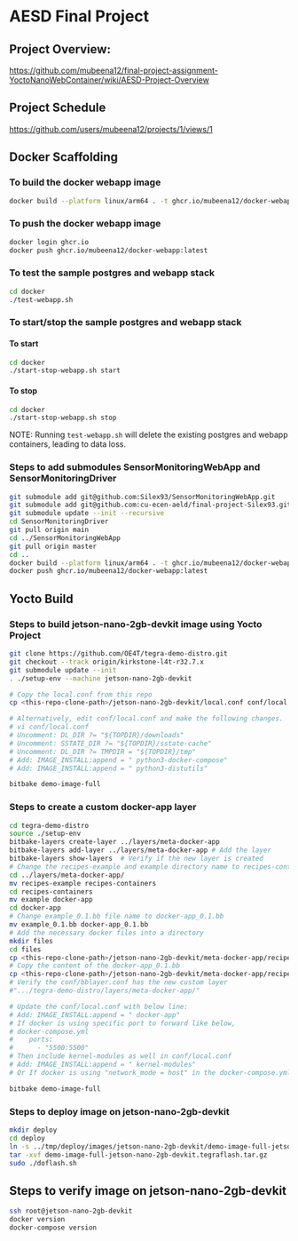 # AESD Final Project

## Project Overview:
https://github.com/mubeena12/final-project-assignment-YoctoNanoWebContainer/wiki/AESD-Project-Overview

## Project Schedule
https://github.com/users/mubeena12/projects/1/views/1

## Docker Scaffolding

### To build the docker webapp image

```bash
docker build --platform linux/arm64 . -t ghcr.io/mubeena12/docker-webapp:latest
```

### To push the docker webapp image

```bash
docker login ghcr.io
docker push ghcr.io/mubeena12/docker-webapp:latest
```

### To test the sample postgres and webapp stack

```bash
cd docker
./test-webapp.sh
```

### To start/stop the sample postgres and webapp stack

#### To start

```bash
cd docker
./start-stop-webapp.sh start
```

#### To stop

```bash
cd docker
./start-stop-webapp.sh stop
```

NOTE: Running `test-webapp.sh` will delete the existing postgres and webapp containers, leading to data loss.

### Steps to add submodules SensorMonitoringWebApp and SensorMonitoringDriver
```bash
git submodule add git@github.com:Silex93/SensorMonitoringWebApp.git
git submodule add git@github.com:cu-ecen-aeld/final-project-Silex93.git SensorMonitoringDriver
git submodule update --init --recursive
cd SensorMonitoringDriver
git pull origin main
cd ../SensorMonitoringWebApp
git pull origin master
cd ..
docker build --platform linux/arm64 . -t ghcr.io/mubeena12/docker-webapp:latest
docker push ghcr.io/mubeena12/docker-webapp:latest
```

## Yocto Build

### Steps to build jetson-nano-2gb-devkit image using Yocto Project

```bash
git clone https://github.com/OE4T/tegra-demo-distro.git 
git checkout --track origin/kirkstone-l4t-r32.7.x
git submodule update --init
. ./setup-env --machine jetson-nano-2gb-devkit

# Copy the local.conf from this repo
cp <this-repo-clone-path>/jetson-nano-2gb-devkit/local.conf conf/local.conf 

# Alternatively, edit conf/local.conf and make the following changes.
# vi conf/local.conf 
# Uncomment: DL_DIR ?= "${TOPDIR}/downloads"
# Uncomment: SSTATE_DIR ?= "${TOPDIR}/sstate-cache"
# Uncomment: DL_DIR ?= TMPDIR = "${TOPDIR}/tmp"
# Add: IMAGE_INSTALL:append = " python3-docker-compose"
# Add: IMAGE_INSTALL:append = " python3-distutils"

bitbake demo-image-full
```
### Steps to create a custom docker-app layer
```bash
cd tegra-demo-distro
source ./setup-env
bitbake-layers create-layer ../layers/meta-docker-app
bitbake-layers add-layer ../layers/meta-docker-app # Add the layer
bitbake-layers show-layers  # Verify if the new layer is created
# Change the recipes-example and example directory name to recipes-containers and example respectively
cd ../layers/meta-docker-app/
mv recipes-example recipes-containers
cd recipes-containers
mv example docker-app
cd docker-app
# Change example_0.1.bb file name to docker-app_0.1.bb 
mv example_0.1.bb docker-app_0.1.bb
# Add the necessary docker files into a directory
mkdir files
cd files
cp <this-repo-clone-path>/jetson-nano-2gb-devkit/meta-docker-app/recipes-containers/docker-app/files/* .
# Copy the content of the docker-app_0.1.bb 
cp <this-repo-clone-path>/jetson-nano-2gb-devkit/meta-docker-app/recipes-containers/docker-app/docker-app_0.1.bb ../
# Verify the conf/bblayer.conf has the new custom layer
#".../tegra-demo-distro/layers/meta-docker-app/"

# Update the conf/local.conf with below line:
# Add: IMAGE_INSTALL:append = " docker-app"
# If docker is using specific port to forward like below,
# docker-compose.yml
#    ports:
#      - "5500:5500"
# Then include kernel-modules as well in conf/local.conf
# Add: IMAGE_INSTALL:append = " kernel-modules" 
# Or If docker is using "network_mode = host" in the docker-compose.yml file to forward the port then you can skip adding kernel-modules to conf/local.conf 

bitbake demo-image-full
```

### Steps to deploy image on jetson-nano-2gb-devkit

```bash
mkdir deploy
cd deploy
ln -s ../tmp/deploy/images/jetson-nano-2gb-devkit/demo-image-full-jetson-nano-2gb-devkit.tegraflash.tar.gz
tar -xvf demo-image-full-jetson-nano-2gb-devkit.tegraflash.tar.gz
sudo ./doflash.sh
```

## Steps to verify image on jetson-nano-2gb-devkit

```bash
ssh root@jetson-nano-2gb-devkit
docker version
docker-compose version
```
